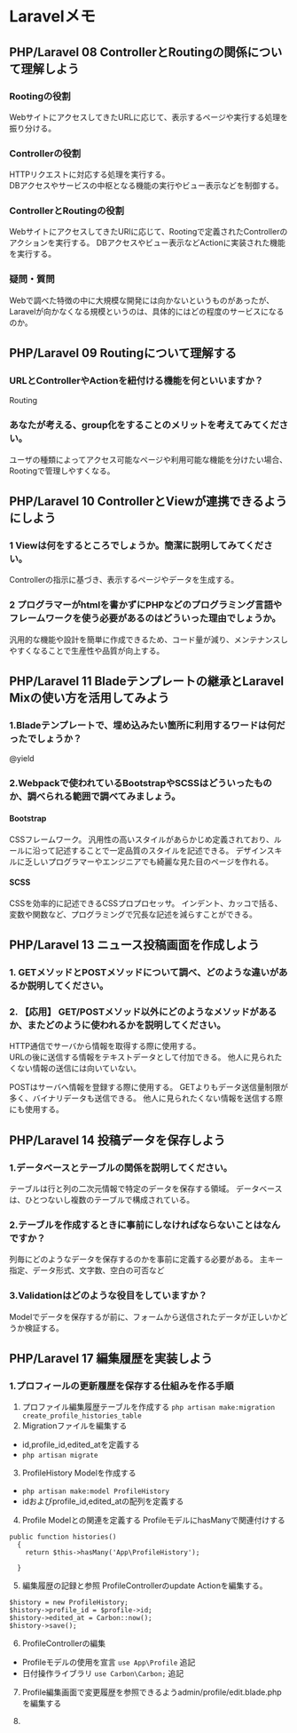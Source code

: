 # Laravelメモ
## PHP/Laravel 08 ControllerとRoutingの関係について理解しよう
### Rootingの役割
WebサイトにアクセスしてきたURLに応じて、表示するページや実行する処理を振り分ける。

### Controllerの役割
HTTPリクエストに対応する処理を実行する。  
DBアクセスやサービスの中枢となる機能の実行やビュー表示などを制御する。

### ControllerとRoutingの役割
WebサイトにアクセスしてきたURlに応じて、Rootingで定義されたControllerのアクションを実行する。
DBアクセスやビュー表示などActionに実装された機能を実行する。

### 疑問・質問
Webで調べた特徴の中に大規模な開発には向かないというものがあったが、
Laravelが向かなくなる規模というのは、具体的にはどの程度のサービスになるのか。


## PHP/Laravel 09 Routingについて理解する
### URLとControllerやActionを紐付ける機能を何といいますか？
Routing

### あなたが考える、group化をすることのメリットを考えてみてください。
ユーザの種類によってアクセス可能なページや利用可能な機能を分けたい場合、
Rootingで管理しやすくなる。

## PHP/Laravel 10 ControllerとViewが連携できるようにしよう
### 1 Viewは何をするところでしょうか。簡潔に説明してみてください。
Controllerの指示に基づき、表示するページやデータを生成する。

### 2 プログラマーがhtmlを書かずにPHPなどのプログラミング言語やフレームワークを使う必要があるのはどういった理由でしょうか。
汎用的な機能や設計を簡単に作成できるため、コード量が減り、メンテナンスしやすくなることで生産性や品質が向上する。

## PHP/Laravel 11 Bladeテンプレートの継承とLaravel Mixの使い方を活用してみよう
### 1.Bladeテンプレートで、埋め込みたい箇所に利用するワードは何だったでしょうか？
@yield

### 2.Webpackで使われているBootstrapやSCSSはどういったものか、調べられる範囲で調べてみましょう。
#### Bootstrap
CSSフレームワーク。
汎用性の高いスタイルがあらかじめ定義されており、ルールに沿って記述することで一定品質のスタイルを記述できる。
デザインスキルに乏しいプログラマーやエンジニアでも綺麗な見た目のページを作れる。

#### SCSS
CSSを効率的に記述できるCSSプロプロセッサ。
インデント、カッコで括る、変数や関数など、プログラミングで冗長な記述を減らすことができる。


## PHP/Laravel 13 ニュース投稿画面を作成しよう
### 1. GETメソッドとPOSTメソッドについて調べ、どのような違いがあるか説明してください。
### 2. 【応用】 GET/POSTメソッド以外にどのようなメソッドがあるか、またどのように使われるかを説明してください。
HTTP通信でサーバから情報を取得する際に使用する。  
URLの後に送信する情報をテキストデータとして付加できる。
他人に見られたくない情報の送信には向いていない。

POSTはサーバへ情報を登録する際に使用する。
GETよりもデータ送信量制限が多く、バイナリデータも送信できる。
他人に見られたくない情報を送信する際にも使用する。


## PHP/Laravel 14 投稿データを保存しよう
### 1.データベースとテーブルの関係を説明してください。
テーブルは行と列の二次元情報で特定のデータを保存する領域。
データベースは、ひとつないし複数のテーブルで構成されている。


### 2.テーブルを作成するときに事前にしなければならないことはなんですか？
列毎にどのようなデータを保存するのかを事前に定義する必要がある。
主キー指定、データ形式、文字数、空白の可否など


### 3.Validationはどのような役目をしていますか？
Modelでデータを保存するが前に、フォームから送信されたデータが正しいかどうか検証する。


## PHP/Laravel 17 編集履歴を実装しよう
### 1.プロフィールの更新履歴を保存する仕組みを作る手順
1. プロファイル編集履歴テーブルを作成する
  `php artisan make:migration create_profile_histories_table`
2. Migrationファイルを編集する
  - id,profile_id,edited_atを定義する
  - `php artisan migrate`
3. ProfileHistory Modelを作成する
  - `php artisan make:model ProfileHistory`
  - idおよびprofile_id,edited_atの配列を定義する
4. Profile Modelとの関連を定義する
  ProfileモデルにhasManyで関連付けする  
  ```
  public function histories()
    {
      return $this->hasMany('App\ProfileHistory');

    }  
  ```

5. 編集履歴の記録と参照
  ProfileControllerのupdate Actionを編集する。  
  ```
  $history = new ProfileHistory;
  $history->profile_id = $profile->id;
  $history->edited_at = Carbon::now();
  $history->save();
  ```
6. ProfileControllerの編集
  - Profileモデルの使用を宣言 `use App\Profile` 追記
  - 日付操作ライブラリ `use Carbon\Carbon;` 追記
7. Profile編集画面で変更履歴を参照できるようadmin/profile/edit.blade.phpを編集する
  
8. 

